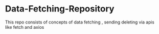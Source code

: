 # Data-Fetching-Repository
This repo consists of concepts of data fetching , sending deleting via apis like fetch and axios
